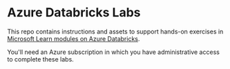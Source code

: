 # Azure Databricks Labs

This repo contains instructions and assets to support hands-on exercises in [Microsoft Learn modules on Azure Databricks](https://docs.microsoft.com/training/paths/data-engineer-azure-databricks/).

You'll need an Azure subscription in which you have administrative access to complete these labs.
